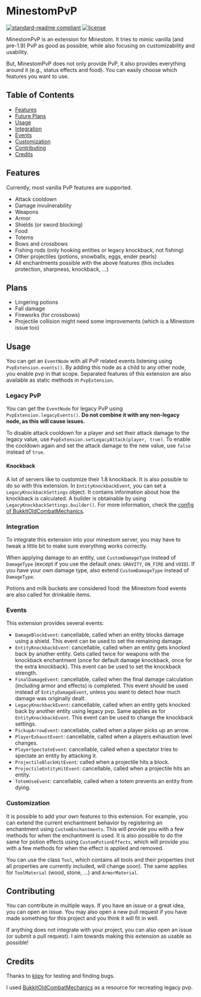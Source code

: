 # MinestomPvP

[![standard-readme compliant](https://img.shields.io/badge/readme%20style-standard-brightgreen.svg?style=flat-square)](https://github.com/RichardLitt/standard-readme)
[![license](https://img.shields.io/github/license/Bloepiloepi/MinestomPvP.svg?style=flat-square)](LICENSE)

MinestomPvP is an extension for Minestom.
It tries to mimic vanilla (and pre-1.9) PvP as good as possible, while also focusing on customizability and usability.

But, MinestomPvP does not only provide PvP, it also provides everything around it (e.g., status effects and food).
You can easily choose which features you want to use.

## Table of Contents

- [Features](#features)
- [Future Plans](#plans)
- [Usage](#usage)
- [Integration](#integration)
- [Events](#events)
- [Customization](#customization)
- [Contributing](#contributing)
- [Credits](#credits)

## Features

Currently, most vanilla PvP features are supported.

- Attack cooldown
- Damage invulnerability
- Weapons
- Armor
- Shields (or sword blocking)
- Food
- Totems
- Bows and crossbows
- Fishing rods (only hooking entities or legacy knockback, not fishing)
- Other projectiles (potions, snowballs, eggs, ender pearls)
- All enchantments possible with the above features (this includes protection, sharpness, knockback, ...)

## Plans

- Lingering potions
- Fall damage
- Fireworks (for crossbows)
- Projectile collision might need some improvements (which is a Minestom issue too)

## Usage

You can get an `EventNode` with all PvP related events listening using `PvpExtension.events()`.
By adding this node as a child to any other node, you enable pvp in that scope.
Separated features of this extension are also available as static methods in `PvpExtension`.

### Legacy PvP

You can get the `EventNode` for legacy PvP using `PvpExtension.legacyEvents()`.
**Do not combine it with any non-legacy node, as this will cause issues.**

To disable attack cooldown for a player and set their attack damage to the legacy value, use `PvpExtension.setLegacyAttack(player, true)`.
To enable the cooldown again and set the attack damage to the new value, use `false` instead of `true`.

#### Knockback

A lot of servers like to customize their 1.8 knockback. It is also possible to do so with this extension. In `EntityKnockbackEvent`, you can set a `LegacyKnockbackSettings` object. It contains information about how the knockback is calculated. A builder is obtainable by using `LegacyKnockbackSettings.builder()`. For more information, check the [config of BukkitOldCombatMechanics](https://github.com/kernitus/BukkitOldCombatMechanics/blob/d222286fd84fe983fdbdff79699182837871ab9b/src/main/resources/config.yml#L279).

### Integration

To integrate this extension into your minestom server, you may have to tweak a little bit to make sure everything works correctly.

When applying damage to an entity, use `CustomDamageType` instead of `DamageType` (except if you use the default ones: `GRAVITY`, `ON_FIRE` and `VOID`).
If you have your own damage type, also extend `CustomDamageType` instead of `DamageType`.

Potions and milk buckets are considered food: the Minestom food events are also called for drinkable items.

### Events

This extension provides several events:

- `DamageBlockEvent`: cancellable, called when an entity blocks damage using a shield. This event can be used to set the remaining damage.
- `EntityKnockbackEvent`: cancellable, called when an entity gets knocked back by another entity. Gets called twice for weapons with the knockback enchantment (once for default damage knockback, once for the extra knockback). This event can be used to set the knockback strength.
- `FinalDamageEvent`: cancellable, called when the final damage calculation (including armor and effects) is completed. This event should be used instead of `EntityDamageEvent`, unless you want to detect how much damage was originally dealt.
- `LegacyKnockbackEvent`: cancellable, called when an entity gets knocked back by another entity using legacy pvp. Same applies as for `EntityKnockbackEvent`. This event can be used to change the knockback settings.
- `PickupArrowEvent`: cancellable, called when a player picks up an arrow.
- `PlayerExhaustEvent`: cancellable, called when a players exhaustion level changes.
- `PlayerSpectateEvent`: cancellable, called when a spectator tries to spectate an entity by attacking it.
- `ProjectileBlockHitEvent`: called when a projectile hits a block.
- `ProjectileEntityHitEvent`: cancellable, called when a projectile hits an entity.
- `TotemUseEvent`: cancellable, called when a totem prevents an entity from dying.

### Customization

It is possible to add your own features to this extension. For example, you can extend the current enchantment behavior by registering an enchantment using `CustomEnchantments`. This will provide you with a few methods for when the enchantment is used. It is also possible to do the same for potion effects using `CustomPotionEffects`, which will provide you with a few methods for when the effect is applied and removed.

You can use the class `Tool`, which contains all tools and their properties (not all properties are currently included, will change soon).
The same applies for `ToolMaterial` (wood, stone, ...) and `ArmorMaterial`.

## Contributing

You can contribute in multiple ways.
If you have an issue or a great idea, you can open an issue.
You may also open a new pull request if you have made something for this project and you think it will fit in well.

If anything does not integrate with your project, you can also open an issue (or submit a pull request).
I aim towards making this extension as usable as possible!

## Credits

Thanks to [kiipy](https://github.com/kiipy) for testing and finding bugs.

I used [BukkitOldCombatMechanics](https://github.com/kernitus/BukkitOldCombatMechanics) as a resource for recreating legacy pvp.
